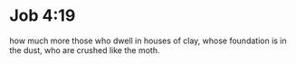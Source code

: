 # Job 4:19

how much more those who dwell in houses of clay, whose foundation is in the dust, who are crushed like the moth.

